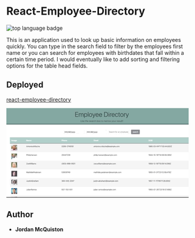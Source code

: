 # React-Employee-Directory

![top language badge](https://img.shields.io/github/languages/top/jordancley/react-employee-directory)

This is an application used to look up basic information on employees quickly. 
You can type in the search field to filter by the employees first name or you 
can search for employees with birthdates that fall within a certain time period. I would
eventually like to add sorting and filtering options for the table head fields.

## Deployed

[react-employee-directory](https://jordancley.github.io/react-employee-directory/)

![react-employee-directory UI](./react-employee-directory.gif)


## Author

* **Jordan McQuiston** 